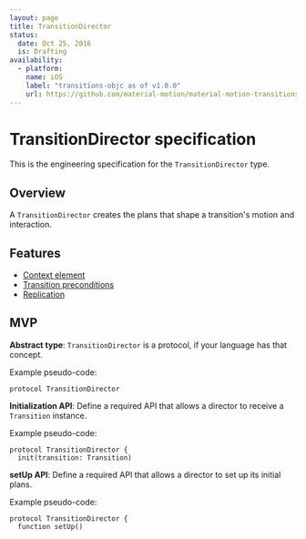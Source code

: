 ```yaml
---
layout: page
title: TransitionDirector
status:
  date: Oct 25, 2016
  is: Drafting
availability:
  - platform:
    name: iOS
    label: "transitions-objc as of v1.0.0"
    url: https://github.com/material-motion/material-motion-transitions-objc
---
```


# TransitionDirector specification

This is the engineering specification for the `TransitionDirector` type.

## Overview

A `TransitionDirector` creates the plans that shape a transition's motion and interaction.

## Features

* [Context element](Transition_context_element)
* [Transition preconditions](TransitionDirector_preconditions)
* [Replication](TransitionDirector_replication)

## MVP

**Abstract type**: `TransitionDirector` is a protocol, if your language has that concept.

Example pseudo-code:

```
protocol TransitionDirector
```

**Initialization API**: Define a required API that allows a director to receive a `Transition` instance.

Example pseudo-code:

```
protocol TransitionDirector {
  init(transition: Transition)
```

**setUp API**: Define a required API that allows a director to set up its initial plans.

Example pseudo-code:

```
protocol TransitionDirector {
  function setUp()
```
